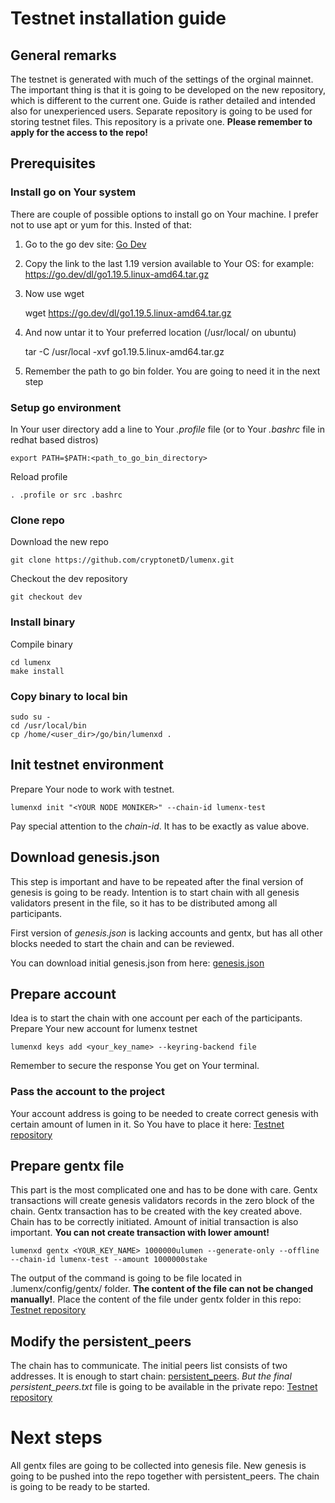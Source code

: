# Testnet installation guide

## General remarks
The testnet is generated with much of the settings of the orginal mainnet. The important thing is that it is going to be developed on the new repository, which is different to the current one.
Guide is rather detailed and intended also for unexperienced users.
Separate repository is going to be used for storing testnet files. This repository is a private one. **Please remember to apply for the access to the repo!**

## Prerequisites

### Install go on Your system

There are couple of possible options to install go on Your machine. I prefer not to use apt or yum for this. 
Insted of that:
1. Go to the go dev site: [Go Dev](https://go.dev/dl/)
2. Copy the link to the last 1.19 version available to Your OS: for example: https://go.dev/dl/go1.19.5.linux-amd64.tar.gz
3. Now use wget

    wget https://go.dev/dl/go1.19.5.linux-amd64.tar.gz 

4. And now untar it to Your preferred location (/usr/local/ on ubuntu)

    tar -C /usr/local -xvf go1.19.5.linux-amd64.tar.gz
    
5. Remember the path to go bin folder. You are going to need it in the next step

### Setup go environment

In Your user directory add a line to Your *.profile* file (or to Your *.bashrc* file in redhat based distros)

    export PATH=$PATH:<path_to_go_bin_directory>

Reload profile

    . .profile or src .bashrc

### Clone repo

Download the new repo

    git clone https://github.com/cryptonetD/lumenx.git

Checkout the dev repository

    git checkout dev

### Install binary

Compile binary

    cd lumenx
    make install

### Copy binary to local bin

    sudo su -
    cd /usr/local/bin
    cp /home/<user_dir>/go/bin/lumenxd .

## Init testnet environment

Prepare Your node to work with testnet.

    lumenxd init "<YOUR NODE MONIKER>" --chain-id lumenx-test

Pay special attention to the *chain-id*. It has to be exactly as value above.

## Download genesis.json

This step is important and have to be repeated after the final version of genesis is going to be ready. Intention is to start chain with all genesis validators present in the file, so it has to be distributed among all participants.

First version of *genesis.json* is lacking accounts and gentx, but has all other blocks needed to start the chain and can be reviewed.

You can download initial genesis.json from here: [genesis.json](./genesis.json)

## Prepare account

Idea is to start the chain with one account per each of the participants. Prepare Your new account for lumenx testnet

    lumenxd keys add <your_key_name> --keyring-backend file

Remember to secure the response You get on Your terminal.

### Pass the account to the project

Your account address is going to be needed to create correct genesis with certain amount of lumen in it. So You have to place it here: [Testnet repository](https://github.com/cryptonetD/lumentestnet)

## Prepare gentx file

This part is the most complicated one and has to be done with care. Gentx transactions will create genesis validators records in the zero block of the chain.
Gentx transaction has to be created with the key created above. Chain has to be correctly initiated. Amount of initial transaction is also important. **You can not create transaction with lower amount!**

    lumenxd gentx <YOUR_KEY_NAME> 1000000ulumen --generate-only --offline --chain-id lumenx-test --amount 1000000stake

The output of the command is going to be file located in .lumenx/config/gentx/ folder. **The content of the file can not be changed manually!**. Place the content of the file under gentx folder in this repo: [Testnet repository](https://github.com/cryptonetD/lumentestnet)

## Modify the persistent_peers

The chain has to communicate. The initial peers list consists of two addresses. It is enough to start chain: [persistent_peers](./persistent_peers.txt). *But the final persistent_peers.txt* file is going to be available in the private repo: [Testnet repository](https://github.com/cryptonetD/lumentestnet)

# Next steps

All gentx files are going to be collected into genesis file. New genesis is going to be pushed into the repo together with persistent_peers. The chain is going to be ready to be started.

